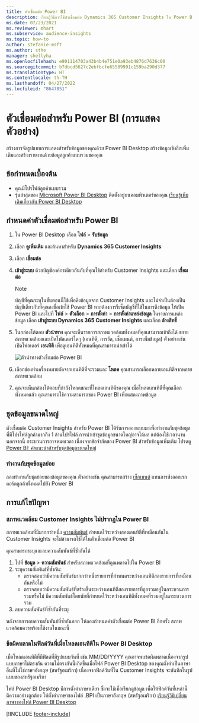 ```yaml
---
title: ตัวเชื่อมต่อ Power BI
description: เรียนรู้วิธีการใช้ตัวเชื่อมต่อ Dynamics 365 Customer Insights ใน Power BI
ms.date: 07/23/2021
ms.reviewer: mhart
ms.subservice: audience-insights
ms.topic: how-to
author: stefanie-msft
ms.author: sthe
manager: shellyha
ms.openlocfilehash: e901114703a43b4b4e751e0a93eb4876d7636c00
ms.sourcegitcommit: b7dbcd5627c2ebfbcfe65589991c159ba290d377
ms.translationtype: HT
ms.contentlocale: th-TH
ms.lasthandoff: 04/27/2022
ms.locfileid: "8647851"
---
```

# <a name="connector-for-power-bi-preview"></a>ตัวเชื่อมต่อสำหรับ Power BI (การแสดงตัวอย่าง)

สร้างการจัดรูปแบบการแสดงสำหรับข้อมูลของคุณด้วย Power BI Desktop สร้างข้อมูลเชิงลึกเพิ่มเติมและสร้างรายงานด้วยข้อมูลลูกค้าแบบรวมของคุณ

## <a name="prerequisites"></a>ข้อกำหนดเบื้องต้น

- คุณมีโปรไฟล์ลูกค้าแบบรวม
- รุ่นล่าสุดของ [Microsoft Power BI Desktop](https://powerbi.microsoft.com/desktop/) ติดตั้งอยู่บนคอมพิวเตอร์ของคุณ [เรียนรู้เพิ่มเติมเกี่ยวกับ Power BI Desktop](/power-bi/desktop-what-is-desktop)

## <a name="configure-the-connector-for-power-bi"></a>กำหนดค่าตัวเชื่อมต่อสำหรับ Power BI

1. ใน Power BI Desktop เลือก **ไฟล์** > **รับข้อมูล**

1. เลือก **ดูเพิ่มเติม** และค้นหาสำหรับ **Dynamics 365 Customer Insights**

1. เลือก **เชื่อมต่อ**

1. **เข้าสู่ระบบ** ด้วยบัญชีองค์กรเดียวกันกับที่คุณใช้สำหรับ Customer Insights และเลือก **เชื่อมต่อ**
   > [!NOTE]
   > บัญชีที่คุณระบุในขั้นตอนนี้ใช้เพื่อดึงข้อมูลจาก Customer Insights และไม่จำเป็นต้องเป็นบัญชีเดียวกับที่คุณลงชื่อเข้าใช้ Power BI หากต้องการรีเซ็ตบัญชีที่ใช้ในการดึงข้อมูล ให้เปิด Power BI และไปที่ **ไฟล์** > **ตัวเลือก** > **การตั้งค่า** > **การตั้งค่าแหล่งข้อมูล** ในรายการแหล่งข้อมูล เลือก **เข้าสู่ระบบ Dynamics 365 Customer Insights** และเลือก **ล้างสิทธิ์**  

1. ในกล่องโต้ตอบ **ตัวนำทาง** คุณจะเห็นรายการสภาพแวดล้อมทั้งหมดที่คุณสามารถเข้าถึงได้ ขยายสภาพแวดล้อมและเปิดโฟลเดอร์ใดๆ (เอนทิตี, การวัด, เซ็กเมนต์, การเพิ่มข้อมูล) ตัวอย่างเช่น เปิดโฟลเดอร์ **เอนทิตี** เพื่อดูเอนทิตีทั้งหมดที่คุณสามารถนำเข้าได้

   ![ตัวนำทางตัวเชื่อมต่อ Power BI](media/power-bi-navigator.png "ตัวนำทางตัวเชื่อมต่อ Power BI")

1. เลือกช่องทำเครื่องหมายถัดจากเอนทิตีที่จะรวมและ **โหลด** คุณสามารถเลือกหลายเอนทิตีจากหลายสภาพแวดล้อม

1. คุณจะเห็นกล่องโต้ตอบที่กำลังโหลดขณะที่โหลดเอนทิตีของคุณ เมื่อโหลดเอนทิตีที่คุณเลือกทั้งหมดแล้ว คุณสามารถใช้ความสามารถของ Power BI เพื่อแสดงภาพข้อมูล

## <a name="large-data-sets"></a>ชุดข้อมูลขนาดใหญ่

ตัวเชื่อมต่อ Customer Insights สำหรับ Power BI ได้รับการออกแบบมาเพื่อทำงานกับชุดข้อมูลที่มีโปรไฟล์ลูกค้ามากถึง 1 ล้านโปรไฟล์ การนำเข้าชุดข้อมูลขนาดใหญ่อาจได้ผล แต่ต้องใช้เวลานาน นอกจากนี้ กระบวนการอาจหมดเวลา เนื่องจากข้อจำกัดของ Power BI สำหรับข้อมูลเพิ่มเติม โปรดดู [Power BI: คำแนะนำสำหรับชุดข้อมูลขนาดใหญ่](/power-bi/admin/service-premium-what-is#large-datasets) 

### <a name="work-with-a-subset-of-data"></a>ทำงานกับชุดข้อมูลย่อย

ลองทำงานกับชุดย่อยของข้อมูลของคุณ ตัวอย่างเช่น คุณสามารถสร้าง [เซ็กเมนต์](segments.md) แทนการส่งออกเรกคอร์ดลูกค้าทั้งหมดไปยัง Power BI

## <a name="troubleshooting"></a>การแก้ไขปัญหา

### <a name="customer-insights-environment-doesnt-show-in-power-bi"></a>สภาพแวดล้อม Customer Insights ไม่ปรากฏใน Power BI

สภาพแวดล้อมที่มีมากกว่าหนึ่ง [ความสัมพันธ์](relationships.md) กำหนดไว้ระหว่างสองเอนทิตีที่เหมือนกันใน Customer Insights จะไม่สามารถใช้ได้ในตัวเชื่อมต่อ Power BI

คุณสามารถระบุและลบความสัมพันธ์ที่ซ้ำกันได้

1. ไปที่ **ข้อมูล** > **ความสัมพันธ์** สำหรับสภาพแวดล้อมที่คุณพลาดไปใน Power BI
2. ระบุความสัมพันธ์ที่ซ้ำกัน:
   - ตรวจสอบว่ามีความสัมพันธ์มากกว่าหนึ่งรายการที่กำหนดระหว่างเอนทิตีสองรายการที่เหมือนกันหรือไม่
   - ตรวจสอบว่ามีความสัมพันธ์ที่สร้างขึ้นระหว่างเอนทิตีสองรายการที่ถูกรวมอยู่ในกระบวนการรวมหรือไม่ มีความสัมพันธ์โดยนัยที่กำหนดไว้ระหว่างเอนทิตีทั้งหมดที่รวมอยู่ในกระบวนการรวม
3. ลบความสัมพันธ์ที่ซ้ำกันที่ระบุ

หลังจากการลบความสัมพันธ์ที่ซ้ำกันออก ให้ลองกำหนดค่าตัวเชื่อมต่อ Power BI อีกครั้ง สภาพแวดล้อมควรพร้อมใช้งานในขณะนี้

### <a name="errors-on-date-fields-when-loading-entities-in-power-bi-desktop"></a>ข้อผิดพลาดในฟิลด์วันที่เมื่อโหลดเอนทิตีใน Power BI Desktop

เมื่อโหลดเอนทิตีที่มีฟิลด์ที่มีรูปแบบวันที่ เช่น MM/DD/YYYY คุณอาจพบข้อผิดพลาดเนื่องจากรูปแบบภาษาไม่ตรงกัน ความไม่ตรงกันนี้เกิดขึ้นเมื่อไฟล์ Power BI Desktop ของคุณตั้งค่าเป็นภาษาอื่นที่ไม่ใช่ภาษาอังกฤษ (สหรัฐอเมริกา) เนื่องจากฟิลด์วันที่ใน Customer Insights จะบันทึกในรูปแบบของสหรัฐอเมริกา

ไฟล์ Power BI Desktop มีการตั้งค่าภาษาเดียว ซึ่งจะใช้เมื่อเรียกดูข้อมูล เพื่อให้ฟิลด์วันที่เหล่านี้ตีความอย่างถูกต้อง ให้ตั้งค่าภาษาของไฟล์ .BPI เป็นภาษาอังกฤษ (สหรัฐอเมริกา) [เรียนรู้วิธีเปลี่ยนภาษาของไฟล์ Power BI Desktop](/power-bi/fundamentals/supported-languages-countries-regions#choose-the-language-or-locale-of-power-bi-desktop)

[!INCLUDE [footer-include](includes/footer-banner.md)]
